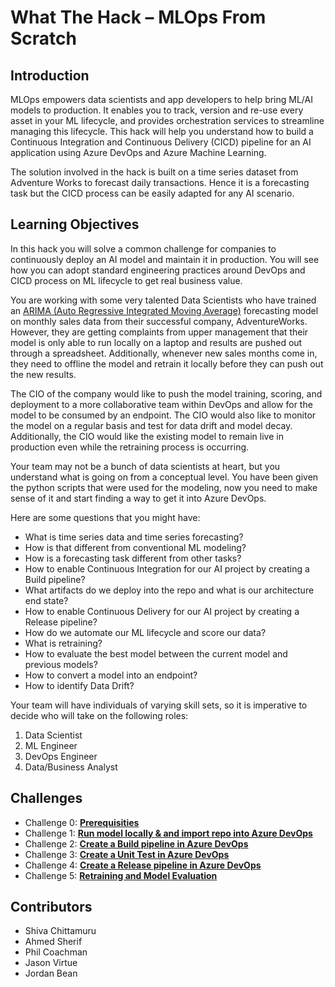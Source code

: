 # What The Hack – MLOps From Scratch

## Introduction

MLOps empowers data scientists and app developers to help bring ML/AI models to production. It enables you to track, version and re-use every asset in your ML lifecycle, and provides orchestration services to streamline managing this lifecycle. This hack will help you understand how to build a Continuous Integration and Continuous Delivery (CICD) pipeline for an AI application using Azure DevOps and Azure Machine Learning.

The solution involved in the hack is built on a time series dataset from Adventure Works to forecast daily transactions. Hence it is a forecasting task but the CICD process can be easily adapted for any AI scenario.

## Learning Objectives

In this hack you will solve a common challenge for companies to continuously deploy an AI model and maintain it in production. You will see how you can adopt standard engineering practices around DevOps and CICD process on ML lifecycle to get real business value.

You are working with some very talented Data Scientists who have trained an [ARIMA (Auto Regressive Integrated Moving Average)](https://en.wikipedia.org/wiki/Autoregressive_integrated_moving_average) forecasting model on monthly sales data from their successful company, AdventureWorks. However, they are getting complaints from upper management that their model is only able to run locally on a laptop and results are pushed out through a spreadsheet. Additionally, whenever new sales months come in, they need to offline the model and retrain it locally before they can push out the new results.

The CIO of the company would like to push the model training, scoring, and deployment to a more collaborative team within DevOps and allow for the model to be consumed by an endpoint. The CIO would also like to monitor the model on a regular basis and test for data drift and model decay. Additionally, the CIO would like the existing model to remain live in production even while the retraining process is occurring.

Your team may not be a bunch of data scientists at heart, but you understand what is going on from a conceptual level.  You have been given the python scripts that were used for the modeling, now you need to make sense of it and start finding a way to get it into Azure DevOps.

Here are some questions that you might have:

  - What is time series data and time series forecasting?
  - How is that different from conventional ML modeling?
  - How is a forecasting task different from other tasks?
  - How to enable Continuous Integration for our AI project by creating a Build pipeline? 
  - What artifacts do we deploy into the repo and what is our architecture end state?
  - How to enable Continuous Delivery for our AI project by creating a Release pipeline? 
  - How do we automate our ML lifecycle and score our data?
  - What is retraining? 
  - How to evaluate the best model between the current model and previous models?
  - How to convert a model into an endpoint?
  - How to identify Data Drift?

Your team will have individuals of varying skill sets, so it is imperative to decide who will take on the following roles:
1. Data Scientist
2. ML Engineer
3. DevOps Engineer
4. Data/Business Analyst

## Challenges

-  Challenge 0: **[Prerequisities](Student/Challenge-00.md)**
-  Challenge 1: **[Run model locally & and import repo into Azure DevOps](Student/Challenge-01.md)**
-  Challenge 2: **[Create a Build pipeline in Azure DevOps](Student/Challenge-02.md)**
-  Challenge 3: **[Create a Unit Test in Azure DevOps](Student/Challenge-03.md)**
-  Challenge 4: **[Create a Release pipeline in Azure DevOps](Student/Challenge-04.md)**
-  Challenge 5: **[Retraining and Model Evaluation](Student/Challenge-05.md)**

## Contributors

- Shiva Chittamuru
- Ahmed Sherif
- Phil Coachman
- Jason Virtue
- Jordan Bean
